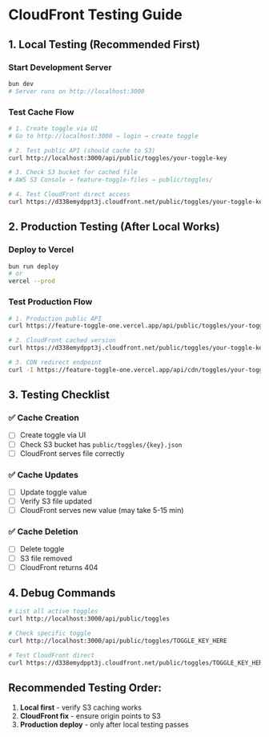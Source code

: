 # CloudFront Testing Guide

## 1. Local Testing (Recommended First)

### Start Development Server
```bash
bun dev
# Server runs on http://localhost:3000
```

### Test Cache Flow
```bash
# 1. Create toggle via UI
# Go to http://localhost:3000 → login → create toggle

# 2. Test public API (should cache to S3)
curl http://localhost:3000/api/public/toggles/your-toggle-key

# 3. Check S3 bucket for cached file
# AWS S3 Console → feature-toggle-files → public/toggles/

# 4. Test CloudFront direct access
curl https://d338emydppt3j.cloudfront.net/public/toggles/your-toggle-key.json
```

## 2. Production Testing (After Local Works)

### Deploy to Vercel
```bash
bun run deploy
# or
vercel --prod
```

### Test Production Flow
```bash
# 1. Production public API
curl https://feature-toggle-one.vercel.app/api/public/toggles/your-toggle-key

# 2. CloudFront cached version
curl https://d338emydppt3j.cloudfront.net/public/toggles/your-toggle-key.json

# 3. CDN redirect endpoint
curl -I https://feature-toggle-one.vercel.app/api/cdn/toggles/your-toggle-key
```

## 3. Testing Checklist

### ✅ Cache Creation
- [ ] Create toggle via UI
- [ ] Check S3 bucket has `public/toggles/{key}.json`
- [ ] CloudFront serves file correctly

### ✅ Cache Updates
- [ ] Update toggle value
- [ ] Verify S3 file updated
- [ ] CloudFront serves new value (may take 5-15 min)

### ✅ Cache Deletion
- [ ] Delete toggle
- [ ] S3 file removed
- [ ] CloudFront returns 404

## 4. Debug Commands

```bash
# List all active toggles
curl http://localhost:3000/api/public/toggles

# Check specific toggle
curl http://localhost:3000/api/public/toggles/TOGGLE_KEY_HERE

# Test CloudFront direct
curl https://d338emydppt3j.cloudfront.net/public/toggles/TOGGLE_KEY_HERE.json
```

## Recommended Testing Order:
1. **Local first** - verify S3 caching works
2. **CloudFront fix** - ensure origin points to S3
3. **Production deploy** - only after local testing passes